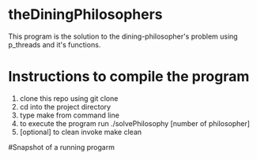 # theDiningPhilosophers
This program is the solution to the dining-philosopher's problem using p_threads and it's functions.

# Instructions to compile the program
1. clone this repo using git clone 
2. cd into the project directory
3. type make from command line
4. to execute the program run ./solvePhilosophy [number of philosopher]
5. [optional] to clean invoke make clean

#Snapshot of a running progarm


